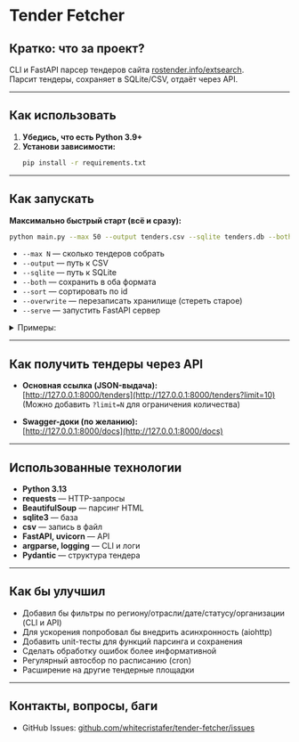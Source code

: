 # Tender Fetcher

## Кратко: что за проект?

CLI и FastAPI парсер тендеров сайта [rostender.info/extsearch](https://rostender.info/extsearch).  
Парсит тендеры, сохраняет в SQLite/CSV, отдаёт через API.

---

## Как использовать

1. **Убедись, что есть Python 3.9+**
2. **Установи зависимости:**
   ```bash
   pip install -r requirements.txt
   ```

---

## Как запускать

**Максимально быстрый старт (всё и сразу):**
```bash
python main.py --max 50 --output tenders.csv --sqlite tenders.db --both --sort --overwrite --serve
```
- `--max N` — сколько тендеров собрать
- `--output` — путь к CSV
- `--sqlite` — путь к SQLite
- `--both` — сохранить в оба формата
- `--sort` — сортировать по id
- `--overwrite` — перезаписать хранилище (стереть старое)
- `--serve` — запустить FastAPI сервер

<details>

<summary>Примеры:</summary>

- Только SQLite:
  ```bash
  python main.py --sqlite tenders.db
  ```
- Только CSV:
  ```bash
  python main.py --output tenders.csv
  ```
- Сортировка и очистка:
  ```bash
  python main.py --both --sort --overwrite
  ```
- Запуск API после парса:
  ```bash
  python main.py --serve
  ```
- Сохранить 20 тендеров в SQLite (по умолчанию)
  ```bash
  python main.py --max 20 --output tenders.db
  ```
- Сохранить 20 тендеров в CSV
  ```bash
  python main.py --max 20 --csv tenders.csv
  ```
- Сохранить сразу и в SQLite, и в CSV (Сохранит последние 100)
  ```bash
  python main.py --both
  ```
  
</details>

---

## Как получить тендеры через API

- **Основная ссылка (JSON-выдача):**  
  [http://127.0.0.1:8000/tenders](http://127.0.0.1:8000/tenders?limit=10)  
  (Можно добавить `?limit=N` для ограничения количества)

- **Swagger-доки (по желанию):**  
  [http://127.0.0.1:8000/docs](http://127.0.0.1:8000/docs)

---

## Использованные технологии

- **Python 3.13**
- **requests** — HTTP-запросы
- **BeautifulSoup** — парсинг HTML
- **sqlite3** — база
- **csv** — запись в файл
- **FastAPI, uvicorn** — API
- **argparse, logging** — CLI и логи
- **Pydantic** — структура тендера

---

## Как бы улучшил

- Добавил бы фильтры по региону/отрасли/дате/статусу/организации (CLI и API)
- Для ускорения попробовал бы внедрить асинхронность (aiohttp) 
- Добавить unit-тесты для функций парсинга и сохранения
- Сделать обработку ошибок более информативной
- Регулярный автосбор по расписанию (cron)
- Расширение на другие тендерные площадки

---

## Контакты, вопросы, баги

- GitHub Issues: [github.com/whitecristafer/tender-fetcher/issues](https://github.com/whitecristafer/tender-fetcher/issues)
